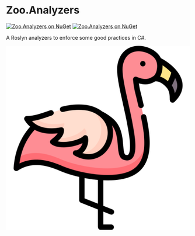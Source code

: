 ﻿# Zoo.Analyzers

[![Zoo.Analyzers on NuGet](https://img.shields.io/nuget/v/Zoo.Analyzers.svg?logo=nuget)](https://www.nuget.org/packages/Zoo.Analyzers)
[![Zoo.Analyzers on NuGet](https://img.shields.io/nuget/dt/Zoo.Analyzers)](https://www.nuget.org/packages/Zoo.Analyzers)

A Roslyn analyzers to enforce some good practices in C#.

[![Flamingo icons created by Freepik - Flaticon](icon.png)](https://www.flaticon.com/free-icons/flamingo)
